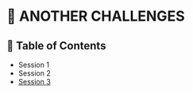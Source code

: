 # :orange: ANOTHER CHALLENGES
## :apple: Table of Contents
- Session 1
- Session 2
- [Session 3](https://github.com/NguyenDo76/MENTORSHIP/blob/main/8%20WEEK%20SQL%20CHALLENGES/ANOTHER%20CHALLENGES/SESSION%203.md)
